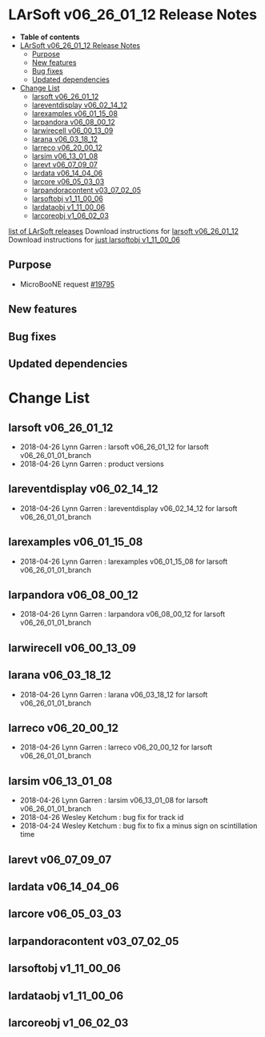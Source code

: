 LArSoft v06\_26\_01\_12 Release Notes
=============================================================================

-   **Table of contents**
-   [LArSoft v06\_26\_01\_12 Release Notes](#LArSoft-v06_26_01_12-Release-Notes)
    -   [Purpose](#Purpose)
    -   [New features](#New-features)
    -   [Bug fixes](#Bug-fixes)
    -   [Updated dependencies](#Updated-dependencies)
-   [Change List](#Change-List)
    -   [larsoft v06\_26\_01\_12](#larsoft-v06_26_01_12)
    -   [lareventdisplay v06\_02\_14\_12](#lareventdisplay-v06_02_14_12)
    -   [larexamples v06\_01\_15\_08](#larexamples-v06_01_15_08)
    -   [larpandora v06\_08\_00\_12](#larpandora-v06_08_00_12)
    -   [larwirecell v06\_00\_13\_09](#larwirecell-v06_00_13_09)
    -   [larana v06\_03\_18\_12](#larana-v06_03_18_12)
    -   [larreco v06\_20\_00\_12](#larreco-v06_20_00_12)
    -   [larsim v06\_13\_01\_08](#larsim-v06_13_01_08)
    -   [larevt v06\_07\_09\_07](#larevt-v06_07_09_07)
    -   [lardata v06\_14\_04\_06](#lardata-v06_14_04_06)
    -   [larcore v06\_05\_03\_03](#larcore-v06_05_03_03)
    -   [larpandoracontent v03\_07\_02\_05](#larpandoracontent-v03_07_02_05)
    -   [larsoftobj v1\_11\_00\_06](#larsoftobj-v1_11_00_06)
    -   [lardataobj v1\_11\_00\_06](#lardataobj-v1_11_00_06)
    -   [larcoreobj v1\_06\_02\_03](#larcoreobj-v1_06_02_03)

[list of LArSoft releases](LArSoft_release_list)
Download instructions for [larsoft v06\_26\_01\_12](http://scisoft.fnal.gov/scisoft/bundles/larsoft/v06_26_01_12/larsoft-v06_26_01_12.html)
Download instructions for [just larsoftobj v1\_11\_00\_06](http://scisoft.fnal.gov/scisoft/bundles/larsoftobj/v1_11_00_06/larsoftobj-v1_11_00_06.html)

Purpose
--------------------

-   MicroBooNE request [\#19795](/redmine/issues/19795 "Support: Request patch release larsoft (v06_26_01_12) (Closed)")

New features
------------------------------

Bug fixes
------------------------

Updated dependencies
----------------------------------------------

Change List
============================

larsoft v06\_26\_01\_12
-------------------------------------------------

-   2018-04-26 Lynn Garren : larsoft v06\_26\_01\_12 for larsoft v06\_26\_01\_01\_branch
-   2018-04-26 Lynn Garren : product versions

lareventdisplay v06\_02\_14\_12
-----------------------------------------------------------------

-   2018-04-26 Lynn Garren : lareventdisplay v06\_02\_14\_12 for larsoft v06\_26\_01\_01\_branch

larexamples v06\_01\_15\_08
---------------------------------------------------------

-   2018-04-26 Lynn Garren : larexamples v06\_01\_15\_08 for larsoft v06\_26\_01\_01\_branch

larpandora v06\_08\_00\_12
-------------------------------------------------------

-   2018-04-26 Lynn Garren : larpandora v06\_08\_00\_12 for larsoft v06\_26\_01\_01\_branch

larwirecell v06\_00\_13\_09
---------------------------------------------------------

larana v06\_03\_18\_12
-----------------------------------------------

-   2018-04-26 Lynn Garren : larana v06\_03\_18\_12 for larsoft v06\_26\_01\_01\_branch

larreco v06\_20\_00\_12
-------------------------------------------------

-   2018-04-26 Lynn Garren : larreco v06\_20\_00\_12 for larsoft v06\_26\_01\_01\_branch

larsim v06\_13\_01\_08
-----------------------------------------------

-   2018-04-26 Lynn Garren : larsim v06\_13\_01\_08 for larsoft v06\_26\_01\_01\_branch
-   2018-04-26 Wesley Ketchum : bug fix for track id
-   2018-04-24 Wesley Ketchum : bug fix to fix a minus sign on scintillation time

larevt v06\_07\_09\_07
-----------------------------------------------

lardata v06\_14\_04\_06
-------------------------------------------------

larcore v06\_05\_03\_03
-------------------------------------------------

larpandoracontent v03\_07\_02\_05
---------------------------------------------------------------------

larsoftobj v1\_11\_00\_06
-----------------------------------------------------

lardataobj v1\_11\_00\_06
-----------------------------------------------------

larcoreobj v1\_06\_02\_03
-----------------------------------------------------
